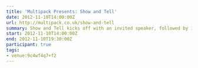 ```yaml
---
title: 'Multipack Presents: Show and Tell'
date: 2012-11-10T14:00:00Z
url: http://multipack.co.uk/show-and-tell
summary: Show and Tell kicks off with an invited speaker, followed by 10-15 minute slots that are offered to new and seasoned speakers alike, giving anyone the chance to engage with an enthusiastic audience of web and tech enthusiasts.
start: 2012-11-10T14:00:00Z
end: 2012-11-10T19:30:00Z
participant: true
tags:
- venue:9c4wf4q7+f2
---
```

